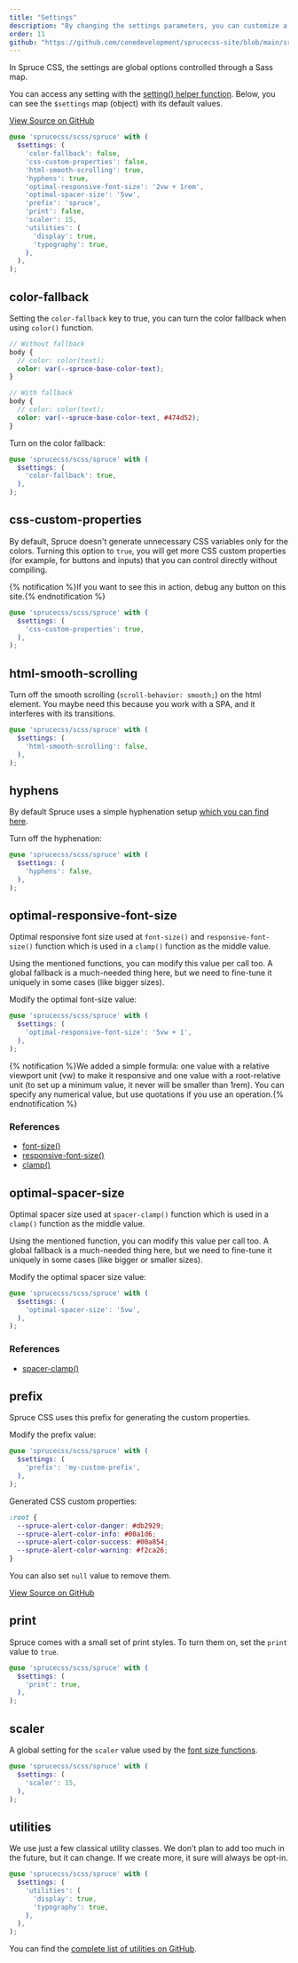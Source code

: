 ```yaml
---
title: "Settings"
description: "By changing the settings parameters, you can customize a generic part of the behavior of Spruce CSS."
order: 11
github: "https://github.com/conedevelopment/sprucecss-site/blob/main/src/docs/customization/settings.mdx"
---
```


<p class="lead">In Spruce CSS, the settings are global options controlled through a Sass map.</p>

You can access any setting with the [setting() helper function](/docs/sass/functions#setting). Below, you can see the `$settings` map (object) with its default values.

[View Source on GitHub](https://github.com/conedevelopment/sprucecss/blob/main/scss/config/_setting.scss)

```scss
@use 'sprucecss/scss/spruce' with (
  $settings: (
    'color-fallback': false,
    'css-custom-properties': false,
    'html-smooth-scrolling': true,
    'hyphens': true,
    'optimal-responsive-font-size': '2vw + 1rem',
    'optimal-spacer-size': '5vw',
    'prefix': 'spruce',
    'print': false,
    'scaler': 15,
    'utilities': (
      'display': true,
      'typography': true,
    ),
  ),
);
```

## color-fallback

Setting the `color-fallback` key to true, you can turn the color fallback when using `color()` function.

```scss
// Without fallback
body {
  // color: color(text);
  color: var(--spruce-base-color-text);
}

// With fallback
body {
  // color: color(text);
  color: var(--spruce-base-color-text, #474d52);
}
```

Turn on the color fallback:

```scss
@use 'sprucecss/scss/spruce' with (
  $settings: (
    'color-fallback': true,
  ),
);
```

## css-custom-properties

By default, Spruce doesn't generate unnecessary CSS variables only for the colors. Turning this option to `true`, you will get more CSS custom properties (for example, for buttons and inputs) that you can control directly without compiling.

{% notification %}If you want to see this in action, debug any button on this site.{% endnotification %}

```scss
@use 'sprucecss/scss/spruce' with (
  $settings: (
    'css-custom-properties': true,
  ),
);
```

## html-smooth-scrolling

Turn off the smooth scrolling (`scroll-behavior: smooth;`) on the html element. You maybe need this because you work with a SPA, and it interferes with its transitions.

```scss
@use 'sprucecss/scss/spruce' with (
  $settings: (
    'html-smooth-scrolling': false,
  ),
);
```

## hyphens

By default Spruce uses a simple hyphenation setup [which you can find here](https://github.com/conedevelopment/sprucecss/blob/main/scss/element/_typography.scss#L13).


Turn off the hyphenation:

```scss
@use 'sprucecss/scss/spruce' with (
  $settings: (
    'hyphens': false,
  ),
);
```

## optimal-responsive-font-size

Optimal responsive font size used at `font-size()` and `responsive-font-size()` function which is used in a `clamp()` function as the middle value.

Using the mentioned functions, you can modify this value per call too. A global fallback is a much-needed thing here, but we need to fine-tune it uniquely in some cases (like bigger sizes).

Modify the optimal font-size value:

```scss
@use 'sprucecss/scss/spruce' with (
  $settings: (
    'optimal-responsive-font-size': '5vw + 1',
  ),
);
```
{% notification %}We added a simple formula: one value with a relative viewport unit (vw) to make it responsive and one value with a root-relative unit (to set up a minimum value, it never will be smaller than 1rem). You can specify any numerical value, but use quotations if you use an operation.{% endnotification %}

### References
- [font-size()](/docs/sass/functions/#font-size)
- [responsive-font-size()](/docs/sass/functions/#responsive-font-size)
- [clamp()](https://developer.mozilla.org/en-US/docs/Web/CSS/clamp())


## optimal-spacer-size

Optimal spacer size used at `spacer-clamp()` function which is used in a `clamp()` function as the middle value.

Using the mentioned function, you can modify this value per call too. A global fallback is a much-needed thing here, but we need to fine-tune it uniquely in some cases (like bigger or smaller sizes).

Modify the optimal spacer size value:

```scss
@use 'sprucecss/scss/spruce' with (
  $settings: (
    'optimal-spacer-size': '5vw',
  ),
);
```

### References
- [spacer-clamp()](/docs/sass/functions/#spacer-clamp)

## prefix

Spruce CSS uses this prefix for generating the custom properties.

Modify the prefix value:

```scss
@use 'sprucecss/scss/spruce' with (
  $settings: (
    'prefix': 'my-custom-prefix',
  ),
);
```

Generated CSS custom properties:

```css
:root {
  --spruce-alert-color-danger: #db2929;
  --spruce-alert-color-info: #00a1d6;
  --spruce-alert-color-success: #00a854;
  --spruce-alert-color-warning: #f2ca26;
}
```

You can also set `null` value to remove them.

[View Source on GitHub](https://github.com/conedevelopment/sprucecss/blob/main/scss/element/_root.scss)

## print

Spruce comes with a small set of print styles. To turn them on, set the `print` value to `true`.

```scss
@use 'sprucecss/scss/spruce' with (
  $settings: (
    'print': true,
  ),
);
```

## scaler

A global setting for the `scaler` value used by the [font size functions](https://github.com/conedevelopment/sprucecss/blob/main/scss/function/_font-size.scss).

```scss
@use 'sprucecss/scss/spruce' with (
  $settings: (
    'scaler': 15,
  ),
);
```

## utilities

We use just a few classical utility classes. We don’t plan to add too much in the future, but it can change. If we create more, it sure will always be opt-in.

```scss
@use 'sprucecss/scss/spruce' with (
  $settings: (
    'utilities': (
      'display': true,
      'typography': true,
    ),
  ),
);
```

You can find the [complete list of utilities on GitHub](https://github.com/conedevelopment/sprucecss/blob/main/scss/element/_utilities.scss).
